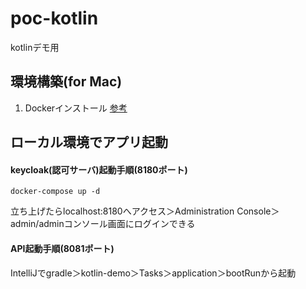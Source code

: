 # poc-kotlin
kotlinデモ用

## 環境構築(for Mac)
1. Dockerインストール [参考](https://qiita.com/kurkuru/items/127fa99ef5b2f0288b81)

## ローカル環境でアプリ起動
#### keycloak(認可サーバ)起動手順(8180ポート)
`docker-compose up -d`

立ち上げたらlocalhost:8180へアクセス＞Administration Console＞admin/adminコンソール画面にログインできる


#### API起動手順(8081ポート)
IntelliJでgradle＞kotlin-demo＞Tasks＞application＞bootRunから起動
